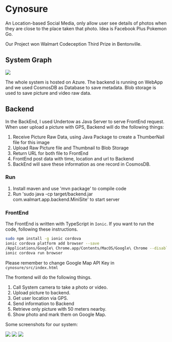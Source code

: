 # Cynosure

An Location-based Social Media, only allow user see details of photos when they are close to the place taken that photo. Idea is Facebook Plus Pokemon Go.

Our Project won Walmart Codeception Third Prize in Bentonville.

## System Graph

![](pic/component.png)

The whole system is hosted on Azure. The backend is running on WebApp and we used CosmosDB as Database to save metadata. Blob storage is used to save picture and video raw data.


## Backend 

In the BackEnd, I used Undertow as Java Server to serve FrontEnd request. When user upload a picture with GPS, Backend will do the following things:

1. Receive Picture Raw Data, using Java Package to create a ThumberNail file for this image
2. Upload Raw Picture file and Thumbnail to Blob Storage
3. Return URL for both file to FrontEnd
4. FrontEnd post data with time, location and url to Backend
5. BackEnd will save these information as one record in CosmosDB.

### Run


1. Install maven and use 'mvn package' to compile code 
2. Run 'sudo java -cp target/backend.jar com.walmart.app.backend.MiniSite' to start server


### FrontEnd

The FrontEnd is written with TypeScript in `Ionic`. If you want to run the code, following these instructions.

```bash
sudo npm install -g ionic cordova
ionic cordova platform add browser --save
/Applications/Google\ Chrome.app/Contents/MacOS/Google\ Chrome --disable-web-security --user-data-dir="/tmp"
ionic cordova run browser

```

Please remember to change Google Map API Key in `cynosure/src/index.html`

The frontend will do the following things.

1. Call System camera to take a photo or video.
2. Upload picture to backend.
3. Get user location via GPS.
4. Send information to Backend
5. Retrieve only picture with 50 meters nearby.
6. Show photo and mark them on Google Map.

Some screenshots for our system:

![](pic/1.png)
![](pic/2.png)
![](pic/3.png)
